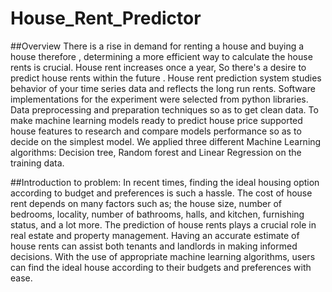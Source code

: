 # House_Rent_Predictor
##Overview
There is a rise in demand for renting a house and buying a house therefore , determining  a more efficient way to calculate the house rents is crucial. House rent increases once a year, So there's a desire to predict house rents within the future . House rent prediction system studies behavior of your time series data and reflects the long run rents. Software implementations for the experiment were selected from python libraries. Data preprocessing and preparation techniques so as to get clean data. To make machine learning models ready to predict house price supported house features to research and compare models performance so as to decide on the simplest model. We applied three different Machine Learning algorithms: Decision tree, Random forest and Linear Regression on the training data.

##Introduction to problem:
In recent times, finding the ideal housing option according to budget and preferences is such a hassle. The cost of house rent depends on many factors such as; the house size, number of bedrooms, locality, number of bathrooms, halls, and kitchen, furnishing status, and a lot more. The prediction of house rents plays a crucial role in real estate and property management. Having an accurate estimate of house rents can assist both tenants and landlords in making informed decisions. With the use of appropriate machine learning algorithms, users can find the ideal house according to their budgets and preferences with ease.
